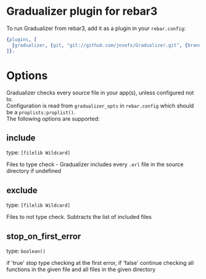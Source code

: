 # Gradualizer plugin for rebar3

To run Gradualizer from rebar3, add it as a plugin in your `rebar.config`:
```Erlang
{plugins, [
  {gradualizer, {git, "git://github.com/josefs/Gradualizer.git", {branch, "master"}}}
]}.
```

# Options

Gradualizer checks every source file in your app(s), unless configured not to.  
Configuration is read from `gradualizer_opts` in `rebar.config` which
should be a `proplists:proplist()`.  
The following options are supported:  

## include

type: `[filelib Wildcard]`

Files to type check - Gradualizer includes every `.erl` file in the source directory if undefined

## exclude

type: `[filelib Wildcard]`

Files to not type check. Subtracts the list of included files

## stop_on_first_error

type: `boolean()`

if 'true' stop type checking at the first error, if 'false' continue checking all functions in the given file and all files in the given directory
